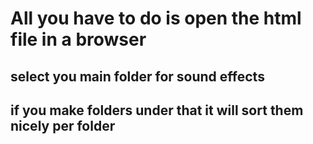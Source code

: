 # All you have to do is open the html file in a browser

## select you main folder for sound effects

## if you make folders under that it will sort them nicely per folder
